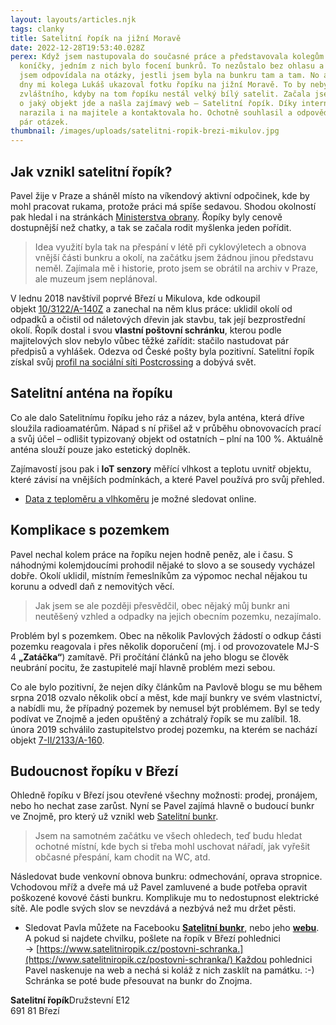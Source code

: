 ```yaml
---
layout: layouts/articles.njk
tags: clanky
title: Satelitní řopík na jižní Moravě
date: 2022-12-28T19:53:40.028Z
perex: Když jsem nastupovala do současné práce a představovala kolegům své
  koníčky, jedním z nich bylo focení bunkrů. To nezůstalo bez ohlasu a sem tam
  jsem odpovídala na otázky, jestli jsem byla na bunkru tam a tam. No a před pár
  dny mi kolega Lukáš ukazoval fotku řopíku na jižní Moravě. To by nebylo nic
  zvláštního, kdyby na tom řopíku nestál velký bílý satelit. Začala jsem pátrat,
  o jaký objekt jde a našla zajímavý web – Satelitní řopík. Díky internetu jsem
  narazila i na majitele a kontaktovala ho. Ochotně souhlasil a odpověděl mi na
  pár otázek.
thumbnail: /images/uploads/satelitni-ropik-brezi-mikulov.jpg
---
```

## Jak vznikl satelitní řopík?

Pavel žije v Praze a sháněl místo na víkendový aktivní odpočinek, kde by mohl pracovat rukama, protože práci má spíše sedavou. Shodou okolností pak hledal i na stránkách [Ministerstva obrany](http://www.army.cz/). Řopíky byly cenově dostupnější než chatky, a tak se začala rodit myšlenka jeden pořídit.

> Idea využití byla tak na přespání v létě při cyklovýletech a obnova vnější části bunkru a okolí, na začátku jsem žádnou jinou představu neměl. Zajímala mě i historie, proto jsem se obrátil na archiv v Praze, ale muzeum jsem neplánoval.

V lednu 2018 navštívil poprvé Březí u Mikulova, kde odkoupil objekt [10/3122/A-140Z](http://www.ropiky.net/dbase_objekt.php?id=1105625339) a zanechal na něm klus práce: uklidil okolí od odpadků a očistil od náletových dřevin jak stavbu, tak její bezprostřední okolí. Řopík dostal i svou **vlastní poštovní schránku**, kterou podle majitelových slov nebylo vůbec těžké zařídit: stačilo nastudovat pár předpisů a vyhlášek. Odezva od České pošty byla pozitivní. Satelitní řopík získal svůj [profil na sociální síti Postcrossing](https://www.postcrossing.com/user/SatelitniRopikCZ) a dobývá svět.

## Satelitní anténa na řopíku

Co ale dalo Satelitnímu řopíku jeho ráz a název, byla anténa, která dříve sloužila radioamatérům. Nápad s ní přišel až v průběhu obnovovacích prací a svůj účel – odlišit typizovaný objekt od ostatních – plní na 100 %. Aktuálně anténa slouží pouze jako estetický doplněk.

Zajímavostí jsou pak i **IoT senzory** měřící vlhkost a teplotu uvnitř objektu, které závisí na vnějších podmínkách, a které Pavel používá pro svůj přehled.

* [Data z teploměru a vlhkoměru](https://teo.iot-manager.cz/iot/public/dashboard/ed3c957f675465709c00574b47a8767b/?period=THIS_WEEK) je možné sledovat online.

## Komplikace s pozemkem

Pavel nechal kolem práce na řopíku nejen hodně peněz, ale i času. S náhodnými kolemjdoucími prohodil nějaké to slovo a se sousedy vycházel dobře. Okolí uklidil, místním řemeslníkům za výpomoc nechal nějakou tu korunu a odvedl daň z nemovitých věcí.

> Jak jsem se ale později přesvědčil, obec nějaký můj bunkr ani neutěšený vzhled a odpadky na jejich obecním pozemku, nezajímalo.

Problém byl s pozemkem. Obec na několik Pavlových žádostí o odkup části pozemku reagovala i přes několik doporučení (mj. i od provozovatele MJ-S 4 **„**Zatáčka**“**) zamítavě. Při pročítání článků na jeho blogu se člověk neubrání pocitu, že zastupitelé mají hlavně problém mezi sebou.

Co ale bylo pozitivní, že nejen díky článkům na Pavlově blogu se mu během srpna 2018 ozvalo několik obcí a měst, kde mají bunkry ve svém vlastnictví, a nabídli mu, že případný pozemek by nemusel být problémem. Byl se tedy podívat ve Znojmě a jeden opuštěný a zchátralý řopík se mu zalíbil. 18. února 2019 schválilo zastupitelstvo prodej pozemku, na kterém se nachází objekt [7-II/2133/A-160](http://ropiky.net/dbase_objekt.php?id=1105625221).

## Budoucnost řopíku v Březí

Ohledně řopíku v Březí jsou otevřené všechny možnosti: prodej, pronájem, nebo ho nechat zase zarůst. Nyní se Pavel zajímá hlavně o budoucí bunkr ve Znojmě, pro který už vznikl web [Satelitní bunkr](https://www.satelitnibunkr.cz/).

> Jsem na samotném začátku ve všech ohledech, teď budu hledat ochotné místní, kde bych si třeba mohl uschovat nářadí, jak vyřešit občasné přespání, kam chodit na WC, atd.

Následovat bude venkovní obnova bunkru: odmechování, oprava stropnice. Vchodovou mříž a dveře má už Pavel zamluvené a bude potřeba opravit poškozené kovové části bunkru. Komplikuje mu to nedostupnost elektrické sítě. Ale podle svých slov se nevzdává a nezbývá než mu držet pěsti.

* Sledovat Pavla můžete na Facebooku **[Satelitní bunkr](https://www.facebook.com/satelitnibunkr/)**, nebo jeho **[webu](https://www.satelitnibunkr.cz/)**. A pokud si najdete chvilku, pošlete na řopík v Březí pohlednici → [https://www.satelitniropik.cz/postovni-schranka.](https://www.satelitniropik.cz/postovni-schranka/) Každou pohlednici Pavel naskenuje na web a nechá si koláž z nich zasklít na památku. :-) Schránka se poté bude přesouvat na bunkr do Znojma.

**Satelitní řopík**Družstevní E12\
691 81 Březí